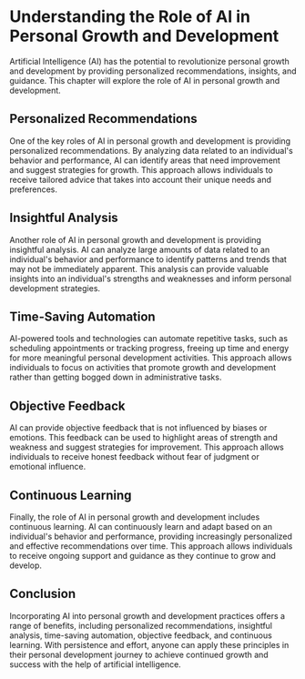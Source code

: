Understanding the Role of AI in Personal Growth and Development
=======================================================================================================================

Artificial Intelligence (AI) has the potential to revolutionize personal growth and development by providing personalized recommendations, insights, and guidance. This chapter will explore the role of AI in personal growth and development.

Personalized Recommendations
----------------------------

One of the key roles of AI in personal growth and development is providing personalized recommendations. By analyzing data related to an individual's behavior and performance, AI can identify areas that need improvement and suggest strategies for growth. This approach allows individuals to receive tailored advice that takes into account their unique needs and preferences.

Insightful Analysis
-------------------

Another role of AI in personal growth and development is providing insightful analysis. AI can analyze large amounts of data related to an individual's behavior and performance to identify patterns and trends that may not be immediately apparent. This analysis can provide valuable insights into an individual's strengths and weaknesses and inform personal development strategies.

Time-Saving Automation
----------------------

AI-powered tools and technologies can automate repetitive tasks, such as scheduling appointments or tracking progress, freeing up time and energy for more meaningful personal development activities. This approach allows individuals to focus on activities that promote growth and development rather than getting bogged down in administrative tasks.

Objective Feedback
------------------

AI can provide objective feedback that is not influenced by biases or emotions. This feedback can be used to highlight areas of strength and weakness and suggest strategies for improvement. This approach allows individuals to receive honest feedback without fear of judgment or emotional influence.

Continuous Learning
-------------------

Finally, the role of AI in personal growth and development includes continuous learning. AI can continuously learn and adapt based on an individual's behavior and performance, providing increasingly personalized and effective recommendations over time. This approach allows individuals to receive ongoing support and guidance as they continue to grow and develop.

Conclusion
----------

Incorporating AI into personal growth and development practices offers a range of benefits, including personalized recommendations, insightful analysis, time-saving automation, objective feedback, and continuous learning. With persistence and effort, anyone can apply these principles in their personal development journey to achieve continued growth and success with the help of artificial intelligence.
